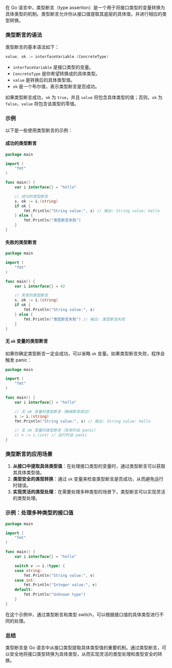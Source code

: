 在 Go 语言中，类型断言（type assertion）是一个用于将接口类型的变量转换为具体类型的机制。类型断言允许你从接口值提取其底层的具体值，并进行相应的类型转换。

### 类型断言的语法

类型断言的基本语法如下：

```go
value, ok := interfaceVariable.(ConcreteType)
```

- `interfaceVariable` 是接口类型的变量。
- `ConcreteType` 是你希望转换成的具体类型。
- `value` 是转换后的具体类型值。
- `ok` 是一个布尔值，表示类型断言是否成功。

如果类型断言成功，`ok` 为 `true`，并且 `value` 将包含具体类型的值；否则，`ok` 为 `false`，`value` 将包含该类型的零值。

### 示例

以下是一些使用类型断言的示例：

#### 成功的类型断言

```go
package main

import (
    "fmt"
)

func main() {
    var i interface{} = "hello"

    // 成功的类型断言
    s, ok := i.(string)
    if ok {
        fmt.Println("String value:", s) // 输出: String value: hello
    } else {
        fmt.Println("类型断言失败")
    }
}
```

#### 失败的类型断言

```go
package main

import (
    "fmt"
)

func main() {
    var i interface{} = 42

    // 失败的类型断言
    s, ok := i.(string)
    if ok {
        fmt.Println("String value:", s)
    } else {
        fmt.Println("类型断言失败") // 输出: 类型断言失败
    }
}
```

#### 无 `ok` 变量的类型断言

如果你确定类型断言一定会成功，可以省略 `ok` 变量。如果类型断言失败，程序会触发 panic：

```go
package main

import (
    "fmt"
)

func main() {
    var i interface{} = "hello"

    // 无 ok 变量的类型断言（确保断言成功）
    s := i.(string)
    fmt.Println("String value:", s) // 输出: String value: hello

    // 无 ok 变量的类型断言（失败时会 panic）
    // n := i.(int) // 运行时会 panic
}
```

### 类型断言的应用场景

1. **从接口中提取具体类型值**：在处理接口类型的变量时，通过类型断言可以获取其具体类型值。
2. **类型安全的类型转换**：通过 `ok` 变量来检查类型断言是否成功，从而避免运行时错误。
3. **实现灵活的类型处理**：在需要处理多种类型的场景下，类型断言可以实现灵活的类型处理。

### 示例：处理多种类型的接口值

```go
package main

import (
    "fmt"
)

func main() {
    var i interface{} = "hello"

    switch v := i.(type) {
    case string:
        fmt.Println("String value:", v)
    case int:
        fmt.Println("Integer value:", v)
    default:
        fmt.Println("Unknown type")
    }
}
```

在这个示例中，通过类型断言和类型 switch，可以根据接口值的具体类型进行不同的处理。

### 总结

类型断言是 Go 语言中从接口类型提取具体类型值的重要机制。通过类型断言，可以安全地将接口类型转换为具体类型，从而实现灵活的类型处理和类型安全的转换。